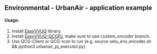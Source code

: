 ## Environmental - UrbanAir - application example

#### Usage:

1. Install [EasyVVUQ](https://easyvvuq.readthedocs.io/en/latest/installation.html) library.
2. Install [EasyVVUQ-QCGPJ](https://github.com/vecma-project/VECMAtk/blob/master/tutorials/M12/easyvvuq-qcgpj/guide/EasyVVUQ%20%26%20QCGPJ%20-%20Tutorial.md), make sure to use *custom_encoder* branch.
3. Use QCG-Client or QCG-Icon to run (e.g. source setu_env_encoder.sh && python3 urbanair_pj_executor.py)
